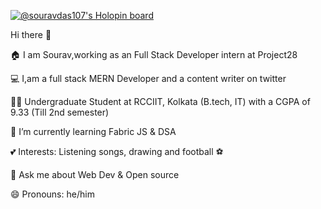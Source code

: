 [![@souravdas107's Holopin board](https://holopin.me/souravdas107)](https://holopin.io/@souravdas107)

Hi there 👋

 🏠 I am Sourav,working as an Full Stack Developer intern at Project28
 
 💻 I,am a full stack MERN Developer and a content writer on twitter
 
 👨‍🎓 Undergraduate Student at RCCIIT, Kolkata (B.tech, IT) with a CGPA of 9.33 (Till 2nd semester)
 
 🌱 I’m currently learning Fabric JS & DSA
 
 💕 Interests: Listening songs, drawing and football ⚽

 💬 Ask me about Web Dev & Open source

 😄 Pronouns: he/him


